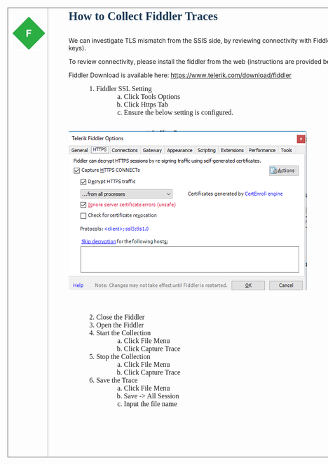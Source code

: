 

<div style='direction:ltr;margin-top:.4305in;margin-left:0in;width:12.0437in'>

<h1 style='margin:0in;font-family:Calibri;font-size:18.0pt;color:#1E4E79'>&nbsp;</h1>

<div style='direction:ltr'>

<table border="1" cellpadding="0" cellspacing="0" valign="top" style='direction:ltr;
 border-collapse:collapse;border-style:solid;border-color:#A3A3A3;border-width:
 1pt' title="" summary="">
 <tr>
  <td style='border-style:solid;border-color:#A3A3A3;border-width:1pt;
  vertical-align:top;width:.8645in;padding:2.0pt 3.0pt 2.0pt 3.0pt'>
  <p style='margin:0in'>

![Items (2).png](/.attachments/Items%20(2)-7a57b24c-179b-4bc0-aa25-5da06e6e7830.png)</p>
  <h1 style='margin:0in;font-family:Calibri;font-size:18.0pt;color:#1E4E79'>&nbsp;</h1>
  </td>
  <td style='border-style:solid;border-color:#A3A3A3;border-width:1pt;
  vertical-align:top;width:11.0152in;padding:2.0pt 3.0pt 2.0pt 3.0pt'>
  <ul style='margin-left:.1923in;direction:ltr;unicode-bidi:embed;margin-top:
   0in;margin-bottom:0in'>
   <h1 style='margin:0in;font-family:Calibri;font-size:20.0pt;color:#1C3A56'>How
   to Collect Fiddler Traces</h1>
   <p style='margin:0in;font-family:Calibri;font-size:11.0pt'>&nbsp;</p>
   <p style='color:#000000;margin:0in;text-indent:-.1666in;font-family:Calibri;
   font-size:12.0pt'>

We can investigate TLS mismatch from the SSIS side, by reviewing connectivity with Fiddler and enabling TLS 1.2 by enabling SchStrongCrypto registry keys).
 
To review connectivity, please install the fiddler from the web (instructions are provided below).

Fiddler Download is available here: 
      <a href="https://www.telerik.com/download/fiddler">https://www.telerik.com/download/fiddler</a>
   <ol type="1" style='margin-left:.375in;direction:ltr;unicode-bidi:embed;
    margin-top:0in;margin-bottom:0in;font-family:Calibri;font-size:12.0pt;
    font-weight:normal;font-style:normal'>
    <li value="1" style='margin-top:0;margin-bottom:0;vertical-align:middle'><span style='font-family:Calibri;font-size:12.0pt;font-weight:normal;
        font-style:normal;font-family:Calibri;font-size:12.0pt'>Fiddler SSL
        Setting</span></li>
    <ol type="a" style='margin-left:.375in;direction:ltr;unicode-bidi:embed;
     margin-top:0in;margin-bottom:0in;font-family:Calibri;font-size:12.0pt;
     font-weight:normal;font-style:normal'>
     <li value="1" style='margin-top:0;margin-bottom:0;vertical-align:middle'><span style='font-family:Calibri;font-size:12.0pt;font-weight:normal;
         font-style:normal;font-family:Calibri;font-size:12.0pt'>Click Tools
         Options<span style='mso-spacerun:yes'>  </span></span></li>
     <li style='margin-top:0;margin-bottom:0;vertical-align:middle'><span style='font-family:Calibri;font-size:12.0pt'>Click Https Tab</span></li>
     <li style='margin-top:0;margin-bottom:0;vertical-align:middle'><span style='font-family:Calibri;font-size:12.0pt'>Ensure the below setting
         is configured.</span></li>
    </ol>
   </ol>
   <p style='margin:0in;margin-left:.375in;font-family:Calibri;font-size:12.0pt'>&nbsp;</p>
   <p style='margin:0in;margin-left:.75in'>

![Items (1).png](/.attachments/Items%20(1)-8d3549d5-f882-4fe7-9bde-d7780a2f4e73.png)</p>
   <p style='margin:0in;margin-left:.75in;font-family:Calibri;font-size:12.0pt'>&nbsp;</p>
   <p style='margin:0in;margin-left:.75in;font-family:Calibri;font-size:12.0pt'>&nbsp;</p>
   <ol type="1" style='margin-left:.375in;direction:ltr;unicode-bidi:embed;
    margin-top:0in;margin-bottom:0in;font-family:Calibri;font-size:12.0pt;
    font-weight:normal;font-style:normal'>
    <li value="2" style='margin-top:0;margin-bottom:0;vertical-align:middle'><span style='font-family:Calibri;font-size:12.0pt;font-weight:normal;
        font-style:normal;font-family:Calibri;font-size:12.0pt'>Close the
        Fiddler</span></li>
    <li style='margin-top:0;margin-bottom:0;vertical-align:middle'><span style='font-family:Calibri;font-size:12.0pt'>Open the Fiddler</span></li>
    <li style='margin-top:0;margin-bottom:0;vertical-align:middle'><span style='font-family:Calibri;font-size:12.0pt'>Start the Collection</span></li>
    <ol type="a" style='margin-left:.375in;direction:ltr;unicode-bidi:embed;
     margin-top:0in;margin-bottom:0in;font-family:Calibri;font-size:12.0pt;
     font-weight:normal;font-style:normal'>
     <li value="1" style='margin-top:0;margin-bottom:0;vertical-align:middle'><span style='font-family:Calibri;font-size:12.0pt;font-weight:normal;
         font-style:normal;font-family:Calibri;font-size:12.0pt'>Click File
         Menu</span></li>
     <li style='margin-top:0;margin-bottom:0;vertical-align:middle'><span style='font-family:Calibri;font-size:12.0pt'>Click Capture Trace</span></li>
    </ol>
    <li style='margin-top:0;margin-bottom:0;vertical-align:middle'><span style='font-family:Calibri;font-size:12.0pt'>Stop the Collection</span></li>
    <ol type="a" style='margin-left:.375in;direction:ltr;unicode-bidi:embed;
     margin-top:0in;margin-bottom:0in;font-family:Calibri;font-size:12.0pt;
     font-weight:normal;font-style:normal'>
     <li value="1" style='margin-top:0;margin-bottom:0;vertical-align:middle'><span style='font-family:Calibri;font-size:12.0pt;font-weight:normal;
         font-style:normal;font-family:Calibri;font-size:12.0pt'>Click File
         Menu</span></li>
     <li style='margin-top:0;margin-bottom:0;vertical-align:middle'><span style='font-family:Calibri;font-size:12.0pt'>Click Capture Trace</span></li>
    </ol>
    <li style='margin-top:0;margin-bottom:0;vertical-align:middle'><span style='font-family:Calibri;font-size:12.0pt'>Save the Trace</span></li>
    <ol type="a" style='margin-left:.375in;direction:ltr;unicode-bidi:embed;
     margin-top:0in;margin-bottom:0in;font-family:Calibri;font-size:12.0pt;
     font-weight:normal;font-style:normal'>
     <li value="1" style='margin-top:0;margin-bottom:0;vertical-align:middle'><span style='font-family:Calibri;font-size:12.0pt;font-weight:normal;
         font-style:normal;font-family:Calibri;font-size:12.0pt'>Click File
         Menu</span></li>
     <li style='margin-top:0;margin-bottom:0;vertical-align:middle'><span style='font-family:Calibri;font-size:12.0pt'>Save -&gt; All Session</span></li>
     <li style='margin-top:0;margin-bottom:0;vertical-align:middle'><span style='font-family:Calibri;font-size:12.0pt'>Input the file name</span></li>
    </ol>
   </ol>
   <p style='margin:0in;font-family:Calibri;font-size:12.0pt'>&nbsp;</p>
   <p style='margin:0in;font-family:Calibri;font-size:12.0pt'>&nbsp;</p>
   <p style='margin:0in;font-family:Calibri;font-size:12.0pt'>&nbsp;</p>
   <p style='margin:0in;font-family:Calibri;font-size:12.0pt'>&nbsp;</p>
   <p style='margin:0in;font-family:Calibri;font-size:12.0pt'>&nbsp;</p>
   <p style='margin:0in;font-family:Calibri;font-size:12.0pt'>&nbsp;</p>
  </ul>
  </td>
 </tr>
</table>

</div>

</div>



